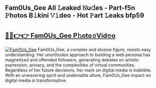 ## Fam0Us_Gee All 𝙻eaked 𝙽u𝚍es - Part-f5n 𝙿hotos B𝚒kini 𝚅𝚒deo - Hot 𝙿art 𝙻eaks bfp59

# <h2><a href="http://ld2b5q.urlbe.top/?page=Fam0Us_Gee">🔗🔗👉👉 Fam0Us_Gee P𝚑oto𝚜Vid𝚎o</a></h2>

[![Fam0Us_Gee](https://i.imgur.com/eBuTRDB.gif)](http://ld2b5q.urlbe.top/?page=Fam0Us_Gee)
Fam0Us_Gee, a complex and elusive figure, resists easy understanding. Her unorthodox approach to building a web persona has magnetized and offended followers, generating debates on artistic expression, privacy, and the complexities of virtual communities. Regardless of her future decisions, her mark on digital media is indelible. With an unwavering spirit and undeniable allure, Fam0Us_Gee impact on digital media is transformative.
